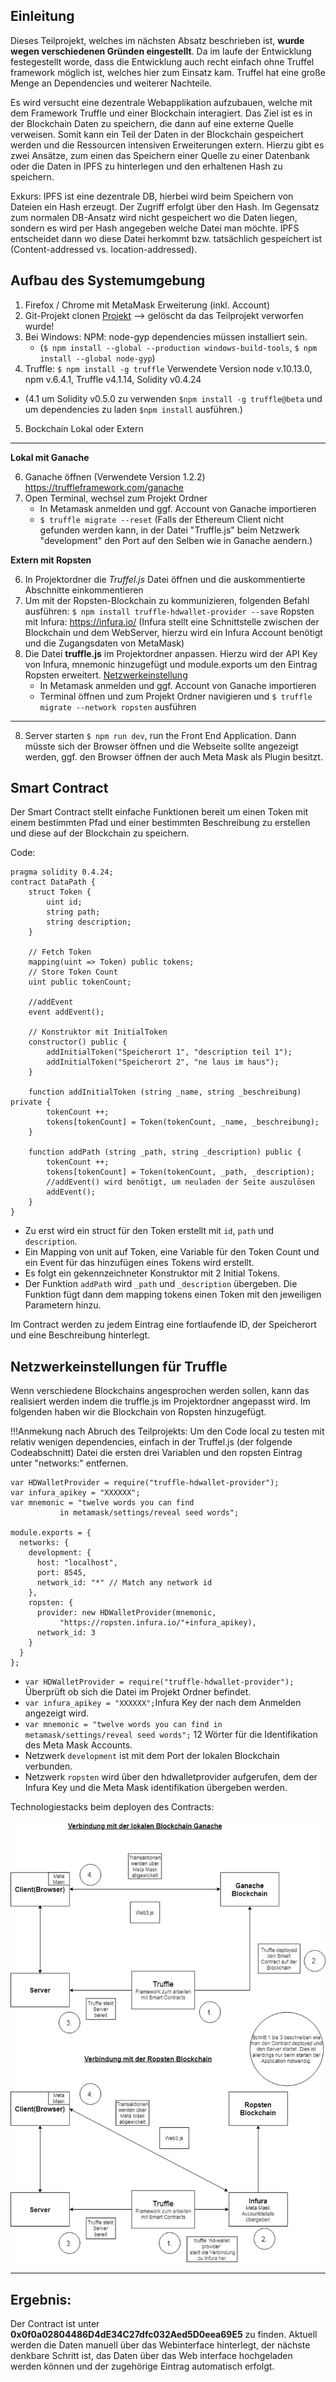## Einleitung
Dieses Teilprojekt, welches im nächsten Absatz beschrieben ist, **wurde wegen verschiedenen Gründen eingestellt**. Da im laufe der Entwicklung festegestellt worde, dass die Entwicklung auch recht einfach ohne Truffel framework möglich ist, welches hier zum Einsatz kam. Truffel hat eine große Menge an Dependencies und weiterer Nachteile.

Es wird versucht eine dezentrale Webapplikation aufzubauen, welche mit dem Framework Truffle und einer Blockchain interagiert. Das Ziel ist es in der Blockchain Daten zu speichern, die dann auf eine externe Quelle verweisen. Somit kann ein Teil der Daten in der Blockchain gespeichert werden und die Ressourcen intensiven Erweiterungen extern. Hierzu gibt es zwei Ansätze, zum einen das Speichern einer Quelle zu einer Datenbank oder die Daten in IPFS zu hinterlegen und den erhaltenen Hash zu speichern.

Exkurs: IPFS ist eine dezentrale DB, hierbei wird beim Speichern von Dateien ein Hash erzeugt. Der Zugriff erfolgt über den Hash. Im Gegensatz zum normalen DB-Ansatz wird nicht gespeichert wo die Daten liegen, sondern es wird per Hash angegeben welche Datei man möchte. IPFS entscheidet dann wo diese Datei herkommt bzw. tatsächlich gespeichert ist (Content-addressed vs. location-addressed).

## Aufbau des Systemumgebung

1. Firefox / Chrome mit MetaMask Erweiterung (inkl. Account)
2. Git-Projekt clonen [Projekt](./) --> gelöscht da das Teilprojekt verworfen wurde!
3. Bei Windows: NPM: node-gyp dependencies müssen installiert sein.
    - (`$ npm install --global --production windows-build-tools`, `$ npm install --global node-gyp`) 
4. Truffle: 
    `$ npm install -g truffle` Verwendete Version node v.10.13.0, npm v.6.4.1, Truffle v4.1.14, Solidity v0.4.24
 - (4.1 um Solidity v0.5.0 zu verwenden `$npm install -g truffle@beta` und um dependencies zu laden `$npm install` ausführen.)

5. Bockchain Lokal oder Extern

---

**Lokal mit Ganache**

6. Ganache öffnen (Verwendete Version 1.2.2) https://truffleframework.com/ganache
7. Open Terminal, wechsel zum Projekt Ordner
    - In Metamask anmelden und ggf. Account von Ganache importieren
    - `$ truffle migrate --reset` (Falls der Ethereum Client nicht gefunden werden kann, in der Datei "Truffle.js" beim Netzwerk "development" den Port auf den Selben wie in Ganache aendern.)
 
**Extern mit Ropsten**

6. In Projektordner die *Truffel.js* Datei öffnen und die auskommentierte Abschnitte einkommentieren
7. Um mit der Ropsten-Blockchain zu kommunizieren, folgenden Befahl ausführen: `$ npm install truffle-hdwallet-provider --save`
    Ropsten mit Infura: https://infura.io/ (Infura stellt eine Schnittstelle zwischen der Blockchain und dem WebServer, hierzu wird ein Infura Account benötigt und die Zugangsdaten von MetaMask)
8. Die Datei **truffle.js** im Projektordner anpassen. Hierzu wird der API Key von Infura, mnemonic hinzugefügt und module.exports um den Eintrag Ropsten erweitert.
[Netzwerkeinstellung](documentation/simple_token_client.md#netzwerkeinstellungen-f%C3%BCr-truffle)
    - In Metamask anmelden und ggf. Account von Ganache importieren
    - Terminal öffnen und zum Projekt Ordner navigieren und  `$ truffle migrate --network ropsten` ausführen

---
8. Server starten `$ npm run dev`, run the Front End Application. Dann müsste sich der Browser öffnen und die Webseite sollte angezeigt werden, ggf. den Browser öffnen der auch Meta Mask als Plugin besitzt.


## Smart Contract
Der Smart Contract stellt einfache Funktionen bereit um einen Token mit einem bestimmten Pfad und einer bestimmten Beschreibung zu erstellen und diese auf der Blockchain zu speichern.

Code:

```
pragma solidity 0.4.24;
contract DataPath {
    struct Token {
        uint id;
        string path;
        string description;
    }

    // Fetch Token
    mapping(uint => Token) public tokens;
    // Store Token Count
    uint public tokenCount;

    //addEvent
    event addEvent();

    // Konstruktor mit InitialToken
    constructor() public {
        addInitialToken("Speicherort 1", "description teil 1");
        addInitialToken("Speicherort 2", "ne laus im haus");
    }

    function addInitialToken (string _name, string _beschreibung) private {
        tokenCount ++;
        tokens[tokenCount] = Token(tokenCount, _name, _beschreibung);
    }

    function addPath (string _path, string _description) public {
        tokenCount ++;
        tokens[tokenCount] = Token(tokenCount, _path, _description);
        //addEvent() wird benötigt, um neuladen der Seite auszulösen
        addEvent();
    }
}
```
- Zu erst wird ein struct für den Token erstellt mit `id`, `path` und `description`.
- Ein Mapping von unit auf Token, eine Variable für den Token Count und ein Event für das hinzufügen eines Tokens wird erstellt.
- Es folgt ein gekennzeichneter Konstruktor mit 2 Initial Tokens.
- Der Funktion  `addPath` wird `_path` und `_description` übergeben. Die Funktion fügt dann dem mapping tokens einen Token mit den jeweiligen Parametern hinzu.

Im Contract werden zu jedem Eintrag eine fortlaufende ID, der Speicherort und eine Beschreibung hinterlegt.

## Netzwerkeinstellungen für Truffle
Wenn verschiedene Blockchains angesprochen werden sollen, kann das realisiert werden indem die truffle.js im Projektordner angepasst wird. Im folgenden haben wir die Blockchain von Ropsten hinzugefügt.

!!!Anmekung nach Abruch des Teilprojekts:
Um den Code local zu testen mit relativ wenigen dependencies, einfach in der Truffel.js (der folgende Codeabschnitt) Datei die ersten drei Variablen und den ropsten Eintrag unter "networks:" entfernen.

```
var HDWalletProvider = require("truffle-hdwallet-provider");
var infura_apikey = "XXXXXX";
var mnemonic = "twelve words you can find 
           in metamask/settings/reveal seed words";

module.exports = {
  networks: {
    development: {
      host: "localhost",
      port: 8545,
      network_id: "*" // Match any network id
    },
    ropsten: {
      provider: new HDWalletProvider(mnemonic, 
           "https://ropsten.infura.io/"+infura_apikey),
      network_id: 3
    }
  }
};
```
- `var HDWalletProvider = require("truffle-hdwallet-provider");` Überprüft ob sich die Datei im Projekt Ordner befindet.
- `var infura_apikey = "XXXXXX";`Infura Key der nach dem Anmelden angezeigt wird.
- `var mnemonic = "twelve words you can find in metamask/settings/reveal seed words";` 12 Wörter für die Identifikation des Meta Mask Accounts.
- Netzwerk `development` ist mit dem Port der lokalen Blockchain verbunden.
- Netzwerk `ropsten` wird über den hdwalletprovider aufgerufen, dem der Infura Key und die Meta Mask identifikation übergeben werden.

Technologiestacks beim deployen des Contracts:

![Grafik](documentation/Bilder/Technologiestack_Webapp_Blockchain.png) 

---

## Ergebnis:
Der Contract ist unter **0x0f0a02804486D4dE34C27dfc032Aed5D0eea69E5** zu finden.
Aktuell werden die Daten manuell über das Webinterface hinterlegt, der nächste denkbare Schritt ist, das Daten über das Web interface hochgeladen werden können und der zugehörige Eintrag automatisch erfolgt.